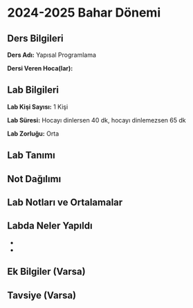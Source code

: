 # 2024-2025 Bahar Dönemi

## Ders Bilgileri
**Ders Adı:** Yapısal Programlama

**Dersi Veren Hoca(lar):** 

## Lab Bilgileri

**Lab Kişi Sayısı:** 1 Kişi

**Lab Süresi:** Hocayı dinlersen 40 dk, hocayı dinlemezsen 65 dk

**Lab Zorluğu:**  Orta

## Lab Tanımı

## Not Dağılımı


## Lab Notları ve Ortalamalar

## Labda Neler Yapıldı
* 
* 


## Ek Bilgiler (Varsa)

## Tavsiye (Varsa)
